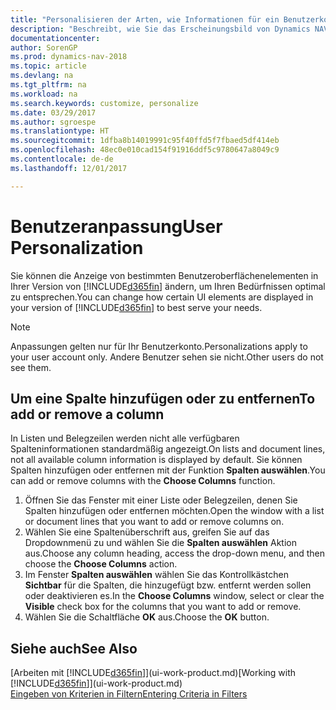 ```yaml
---
title: "Personalisieren der Arten, wie Informationen für ein Benutzerkonto angezeigt werden"
description: "Beschreibt, wie Sie das Erscheinungsbild von Dynamics NAV für Ihr Benutzerkonto anpassen."
documentationcenter: 
author: SorenGP
ms.prod: dynamics-nav-2018
ms.topic: article
ms.devlang: na
ms.tgt_pltfrm: na
ms.workload: na
ms.search.keywords: customize, personalize
ms.date: 03/29/2017
ms.author: sgroespe
ms.translationtype: HT
ms.sourcegitcommit: 1dfba8b14019991c95f40ffd5f7fbaed5df414eb
ms.openlocfilehash: 48ec0e010cad154f91916ddf5c9780647a8049c9
ms.contentlocale: de-de
ms.lasthandoff: 12/01/2017

---
```

# <a name="user-personalization"></a><span data-ttu-id="cf794-103">Benutzeranpassung</span><span class="sxs-lookup"><span data-stu-id="cf794-103">User Personalization</span></span>
<span data-ttu-id="cf794-104">Sie können die Anzeige von bestimmten Benutzeroberflächenelementen in Ihrer Version von [!INCLUDE[d365fin](includes/d365fin_md.md)] ändern, um Ihren Bedürfnissen optimal zu entsprechen.</span><span class="sxs-lookup"><span data-stu-id="cf794-104">You can change how certain UI elements are displayed in your version of [!INCLUDE[d365fin](includes/d365fin_md.md)] to best serve your needs.</span></span>

> [!NOTE]  
>   <span data-ttu-id="cf794-105">Anpassungen gelten nur für Ihr Benutzerkonto.</span><span class="sxs-lookup"><span data-stu-id="cf794-105">Personalizations apply to your user account only.</span></span> <span data-ttu-id="cf794-106">Andere Benutzer sehen sie nicht.</span><span class="sxs-lookup"><span data-stu-id="cf794-106">Other users do not see them.</span></span>

## <a name="to-add-or-remove-a-column"></a><span data-ttu-id="cf794-107">Um eine Spalte hinzufügen oder zu entfernen</span><span class="sxs-lookup"><span data-stu-id="cf794-107">To add or remove a column</span></span>
<span data-ttu-id="cf794-108">In Listen und Belegzeilen werden nicht alle verfügbaren Spalteninformationen standardmäßig angezeigt.</span><span class="sxs-lookup"><span data-stu-id="cf794-108">On lists and document lines, not all available column information is displayed by default.</span></span> <span data-ttu-id="cf794-109">Sie können Spalten hinzufügen oder entfernen mit der Funktion **Spalten auswählen**.</span><span class="sxs-lookup"><span data-stu-id="cf794-109">You can add or remove columns with the **Choose Columns** function.</span></span>

1. <span data-ttu-id="cf794-110">Öffnen Sie das Fenster mit einer Liste oder Belegzeilen, denen Sie Spalten hinzufügen oder entfernen möchten.</span><span class="sxs-lookup"><span data-stu-id="cf794-110">Open the window with a list or document lines that you want to add or remove columns on.</span></span>
2. <span data-ttu-id="cf794-111">Wählen Sie eine Spaltenüberschrift aus, greifen Sie auf das Dropdownmenü zu und wählen Sie die **Spalten auswählen** Aktion aus.</span><span class="sxs-lookup"><span data-stu-id="cf794-111">Choose any column heading, access the drop-down menu, and then choose the **Choose Columns** action.</span></span>
3. <span data-ttu-id="cf794-112">Im Fenster **Spalten auswählen** wählen Sie das Kontrollkästchen **Sichtbar** für die Spalten, die hinzugefügt bzw. entfernt werden sollen oder deaktivieren es.</span><span class="sxs-lookup"><span data-stu-id="cf794-112">In the **Choose Columns** window, select or clear the **Visible** check box for the columns that you want to add or remove.</span></span>
4. <span data-ttu-id="cf794-113">Wählen Sie die Schaltfläche **OK** aus.</span><span class="sxs-lookup"><span data-stu-id="cf794-113">Choose the **OK** button.</span></span>

## <a name="see-also"></a><span data-ttu-id="cf794-114">Siehe auch</span><span class="sxs-lookup"><span data-stu-id="cf794-114">See Also</span></span>
<span data-ttu-id="cf794-115">[Arbeiten mit [!INCLUDE[d365fin](includes/d365fin_md.md)]](ui-work-product.md)</span><span class="sxs-lookup"><span data-stu-id="cf794-115">[Working with [!INCLUDE[d365fin](includes/d365fin_md.md)]](ui-work-product.md)</span></span>  
[<span data-ttu-id="cf794-116">Eingeben von Kriterien in Filtern</span><span class="sxs-lookup"><span data-stu-id="cf794-116">Entering Criteria in Filters</span></span>](ui-enter-criteria-filters.md)

